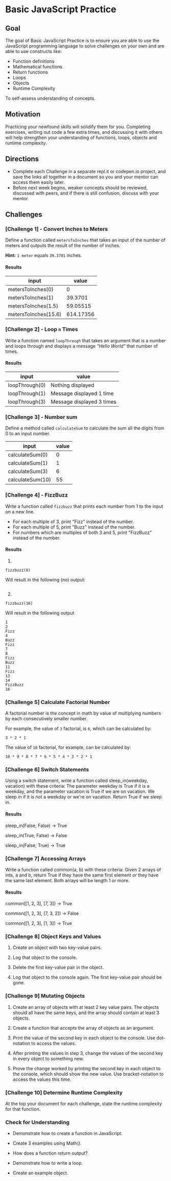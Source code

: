 # Basic JavaScript Practice

## Goal

The goal of Basic JavaScript Practice is to ensure you are able to use the JavaScript programming language to solve challenges on your own and are able to use constructs like:

- Function definitions
- Mathematical functions
- Return functions
- Loops
- Objects
- Runtime Complexity

To self-assess understanding of concepts.

## Motivation

Practicing your newfound skills will solidify them for you. Completing exercises, writing out code a few extra times, and discussing it with others will help strengthen your understanding of functions, loops, objects and runtime complexity.

## Directions

- Complete each Challenge in a separate repl.it or codepen.io project, and save the links all together in a document so you and your mentor can access them easily later.
- Before next week begins, weaker concepts should be reviewed, discussed with peers, and if there is still confusion, discuss with your mentor.

## Challenges

### [Challenge 1] - Convert Inches to Meters

Define a function called `metersToInches` that takes an input of the number of meters and outputs the result of the number of inches.

**Hint:** `1 meter` equals `39.3701` inches.

#### Results

| input                | value     |
| -------------------- | --------- |
| metersToInches(0)    | 0         |
| metersToInches(1)    | 39.3701   |
| metersToInches(1.5)  | 59.05515  |
| metersToInches(15.6) | 614.17356 |

### [Challenge 2] - Loop `n` Times

Write a function named `loopThrough` that takes an argument that is a number and loops through and displays a message _“Hello World"_ that number of times.

#### Results

| input          | value                     |
| -------------- | ------------------------- |
| loopThrough(0) | Nothing displayed         |
| loopThrough(1) | Message displayed 1 time  |
| loopThrough(3) | Message displayed 3 times |

### [Challenge 3] - Number sum

Define a method called `calculateSum` to calculate the sum all the digits from 0 to an input number.

| input            | value |
| ---------------- | ----- |
| calculateSum(0)  | 0     |
| calculateSum(1)  | 1     |
| calculateSum(3)  | 6     |
| calculateSum(10) | 55    |

### [Challenge 4] - FizzBuzz

Write a function called `fizzbuzz` that prints each number from 1 to the input on a new line.

- For each multiple of 3, print "Fizz" instead of the number.
- For each multiple of 5, print "Buzz" instead of the number.
- For numbers which are multiples of both 3 and 5, print "FizzBuzz" instead of the number.

#### Results

1.

```
fizzbuzz(0)
```

Will result in the following (no) output:

```

```

2.

```
fizzbuzz(16)
```

Will result in the following output

```
1
2
Fizz
4
Buzz
Fizz
7
8
Fizz
Buzz
11
Fizz
13
14
FizzBuzz
16
```

### [Challenge 5] Calculate Factorial Number

A factorial number is the concept in math by value of multiplying numbers by each consecutively smaller number.

For example, the value of `3` factorial, is `6`, which can be calculated by:

```
3 * 2 * 1
```

The value of `10` factorial, for example, can be calculated by:

```
10 * 9 * 8 * 7 * 6 * 5 * 4 * 3 * 2 * 1
```

### [Challenge 6] Switch Statements

Using a switch statement, write a function called sleep_in(weekday, vacation) with these criteria:
The parameter weekday is True if it is a weekday, and the parameter vacation is True if we are on vacation. We sleep in if it is not a weekday or we're on vacation. Return True if we sleep in.

#### Results

sleep_in(False, False) → True

sleep_in(True, False) → False

sleep_in(False, True) → True

### [Challenge 7] Accessing Arrays

Write a function called common(a, b) with these criteria:
Given 2 arrays of ints, a and b, return True if they have the same first element _or_ they have the same last element. Both arrays will be length 1 or more.

#### Results

common([1, 2, 3], [7, 3]) → True

common([1, 2, 3], [7, 3, 2]) → False

common([1, 2, 3], [1, 3]) → True

### [Challenge 8] Object Keys and Values

1.  Create an object with two key-value pairs.

2.  Log that object to the console.

3.  Delete the first key-value pair in the object.

4.  Log that object to the console again. The first key-value pair should be gone.

### [Challenge 9] Mutating Objects

1. Create an array of objects with at least 2 key value pairs. The objects should all have the same keys, and the array should contain at least 3 objects.

2. Create a function that accepts the array of objects as an argument.

3. Print the value of the second key in each object to the console. Use dot-notation to access the values.

4. After printing the values in step 3, change the values of the second key in every object to something new.

5. Prove the change worked by printing the second key in each object to the console, which should show the new value. Use bracket-notation to access the values this time.

### [Challenge 10] Determine Runtime Complexity

At the top your document for each challenge, state the runtime complexity for that function.

### Check for Understanding

- Demonstrate how to create a function in JavaScript.

- Create 3 examples using Math().

- How does a function return output?

- Demonstrate how to write a loop.

- Create an example object.

